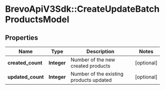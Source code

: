 # BrevoApiV3Sdk::CreateUpdateBatchProductsModel

## Properties
Name | Type | Description | Notes
------------ | ------------- | ------------- | -------------
**created_count** | **Integer** | Number of the new created products | [optional] 
**updated_count** | **Integer** | Number of the existing products updated | [optional] 


